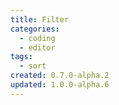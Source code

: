 ```yaml
---
title: Filter
categories:
  - coding
  - editor
tags:
  - sort
created: 0.7.0-alpha.2
updated: 1.0.0-alpha.6
---
```

